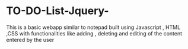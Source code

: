 # TO-DO-List-Jquery-
This is a basic webapp similar to notepad built using Javascript , HTML ,CSS with functionalities like adding , deleting and editing of the content entered by the user
